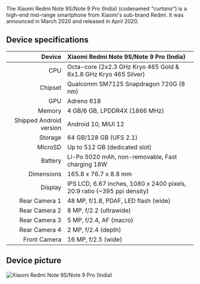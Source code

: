 The Xiaomi Redmi Note 9S/Note 9 Pro (India) (codenamed _"curtana"_) is a high-end mid-range smartphone from Xiaomi's sub-brand Redmi. It was announced in March 2020 and released in April 2020.

## Device specifications
Device | Xiaomi Redmi Note 9S/Note 9 Pro (India)
-------:|:--------------------------------------
CPU | Octa-core (2x2.3 GHz Kryo 465 Gold & 6x1.8 GHz Kryo 465 Silver)
Chipset | Qualcomm SM7125 Snapdragon 720G (8 nm)
GPU | Adreno 618
Memory | 4 GB/6 GB, LPDDR4X (1866 MHz)
Shipped Android version | Android 10, MIUI 12
Storage | 64 GB/128 GB (UFS 2.1)
MicroSD | Up to 512 GB (dedicated slot)
Battery | Li-Po 5020 mAh, non-removable, Fast charging 18W
Dimensions | 165.8 x 76.7 x 8.8 mm
Display | IPS LCD, 6.67 inches, 1080 x 2400 pixels, 20:9 ratio (~395 ppi density)
Rear Camera 1 | 48 MP, f/1.8, PDAF, LED flash (wide)
Rear Camera 2 | 8 MP, f/2.2 (ultrawide)
Rear Camera 3 | 5 MP, f/2.4, AF (macro)
Rear Camera 4 | 2 MP, f/2.4 (depth)
Front Camera | 16 MP, f/2.5 (wide)

## Device picture
![Xiaomi Redmi Note 9S/Note 9 Pro (India)](https://m.media-amazon.com/images/I/81tsVlabe+L._SL1500_.jpg "Xiaomi Redmi Note 9S/Note 9 Pro (India)")
